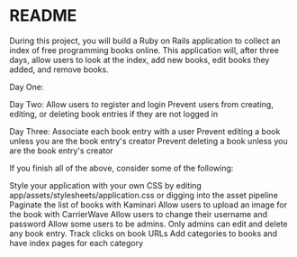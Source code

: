 # README

During this project, you will build a Ruby on Rails application to collect an index of free programming books online. This application will, after three days, allow users to look at the index, add new books, edit books they added, and remove books.

Day One:
<!-- Allow anyone to create a new book entry -->
<!-- Books have, at a minimum, a title, author, description, and URL -->
<!-- Allow anyone to update or delete a book entry -->
<!-- Allow anyone to view the list of books -->

Day Two:
Allow users to register and login
Prevent users from creating, editing, or deleting book entries if they are not logged in

Day Three:
Associate each book entry with a user
Prevent editing a book unless you are the book entry's creator
Prevent deleting a book unless you are the book entry's creator

If you finish all of the above, consider some of the following:

Style your application with your own CSS by editing app/assets/stylesheets/application.css or digging into the asset pipeline
Paginate the list of books with Kaminari
Allow users to upload an image for the book with CarrierWave
Allow users to change their username and password
Allow some users to be admins. Only admins can edit and delete any book entry.
Track clicks on book URLs
Add categories to books and have index pages for each category
